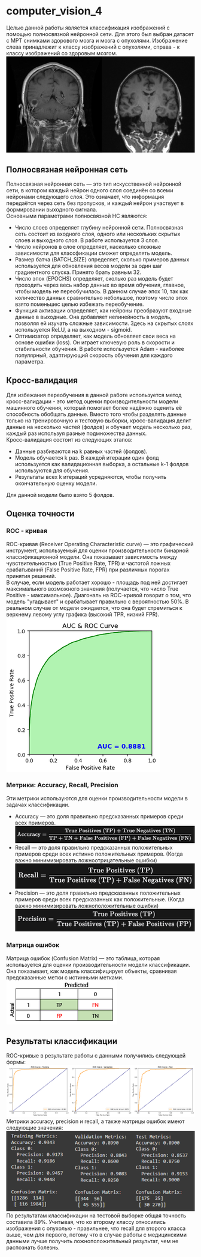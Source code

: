 # computer_vision_4
Целью данной работы является классификация изображений с помощью полносвязной нейронной сети. Для этого был выбран датасет с МРТ снимками здорового мозга и мозга с опухолями.  Изображение слева принадлежит к классу изображений с опухолями, справа - к классу изображений со здоровым мозгом.  
![example](https://github.com/LugenderGeist/computer_vision_4/blob/main/example.png)
## Полносвязная нейронная сеть
Полносвязная нейронная сеть — это тип искусственной нейронной сети, в котором каждый нейрон одного слоя соединён со всеми нейронами следующего слоя. Это означает, что информация передаётся через сеть без пропусков, и каждый нейрон участвует в формировании выходного сигнала.  
Основными параметрами полносвязной НС являются:
- Число слоев определяет глубину нейронной сети. Полносвязная сеть состоит из входного слоя, одного или нескольких скрытых слоев и выходного слоя. В работе используется 3 слоя.
- Число нейронов в слое определяет, насколько сложные зависимости для классфикации сможет определять модель.
- Размер батча (BATCH_SIZE) определяет, сколько примеров данных используется для обновления весов модели за один шаг градиентного спуска. Принято брать равным 32.
- Число эпох (EPOCHS) определяет, сколько раз модель будет проходить через весь набор данных во время обучения, главное, чтобы модель не переобучилась. В данном случае эпох 10, так как количество данных сравнительно небольшое, поэтому число эпох взято поменьшес целью избежать переобучение.
- Функция активации определяет, как нейроны преобразуют входные данные в выходные. Она добавляет нелинейность в модель, позволяя ей изучать сложные зависимости. Здесь на скрытых слоях используется ReLU, а на выходном - sigmoid.
- Оптимизатор определяет, как модель обновляет свои веса на основе ошибки (loss). Он играет ключевую роль в скорости и стабильности обучения. В работе используется Adam - наиболее популярный, адаптирующий скорость обучения для каждого параметра.

## Кросс-валидация
Для избежания переобучения в данной работе используется метод кросс-валидации - это метод оценки производительности модели машинного обучения, который помогает более надёжно оценить её способность обобщать данные. Вместо того чтобы разделять данные только на тренировочную и тестовую выборки, кросс-валидация делит данные на несколько частей (фолдов) и обучает модель несколько раз, каждый раз используя разные подмножества данных.  
Кросс-валидация состоит из следующих этапов:
- Данные разбиваются на k равных частей (фолдов).
- Модель обучается k раз. В каждой итерации один фолд используется как валидационная выборка, а остальные k-1 фолдов используются для обучения.
- Результаты всех k итераций усредняются, чтобы получить окончательную оценку модели.  
  
Для данной модели было взято 5 фолдов.  

## Оценка точности
### ROC - кривая
ROC-кривая (Receiver Operating Characteristic curve) — это графический инструмент, используемый для оценки производительности бинарной классификационной модели. Она показывает зависимость между чувствительностью (True Positive Rate, TPR) и частотой ложных срабатываний (False Positive Rate, FPR) при различных порогах принятия решений.  
В случае, если модель работает хорошо - площадь под ней достигает максимального возможного значения (получается, что число True Positive - максимальное). Диагональ на ROC-кривой говорит о том, что модель "угадывает" и срабатывает правильно с вероятностью 50%. В реальном случае от модели ожидается, что она будет стремиться к верхнему левому углу графика (высокий TPR, низкий FPR).  
![auc_roc](https://github.com/LugenderGeist/computer_vision_4/blob/main/auc_roc.png)  

### Метрики: Accuracy, Recall, Precision
Эти метрики используются для оценки производительности модели в задачах классификации.  
- Accuracy — это доля правильно предсказанных примеров среди всех примеров.  
![accuracy](https://github.com/LugenderGeist/computer_vision_4/blob/main/acc.PNG)  
- Recall — это доля правильно предсказанных положительных примеров среди всех истинно положительных примеров. (Когда важно минимизировать ложноотрицательные ошибки)  
![recall](https://github.com/LugenderGeist/computer_vision_4/blob/main/re.PNG)  
- Precision — это доля правильно предсказанных положительных примеров среди всех предсказанных как положительные. (Когда важно минимизировать ложноположительные ошибки)  
![precision](https://github.com/LugenderGeist/computer_vision_4/blob/main/pre.PNG)  

### Матрица ошибок
Матрица ошибок (Confusion Matrix) — это таблица, которая используется для оценки производительности модели классификации. Она показывает, как модель классифицирует объекты, сравнивая предсказанные метки с истинными метками.  
![matrix](https://github.com/LugenderGeist/computer_vision_4/blob/main/matrix.png)  


## Результаты классификации
ROC-кривые в результате работы с данными получились следующей формы:  
![ROC](https://github.com/LugenderGeist/computer_vision_4/blob/main/ROC.png)  
Метрики accuracy, precision и recall, а также матрицы ошибок имеют следующие значения:
![metrics](https://github.com/LugenderGeist/computer_vision_4/blob/main/results.PNG)  
По результатам классификации на тестовой выборке общая точность составила 89%. Учитывая, что ко второму классу относились изображения с опухолью - правильнее, что recall для второго класса выше, чем для первого, потому что в случае работы с медицинскими данными лучше получить ложноположительный результат, чем не распознать болезнь.
